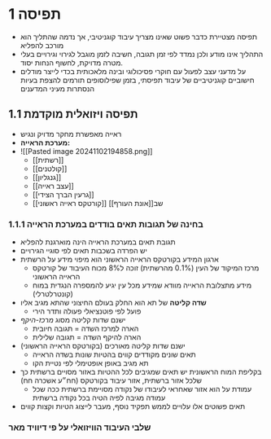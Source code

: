 # 1	תפיסה
- תפיסה מצטיירת כדבר פשוט שאינו מצריך עיבוד קוגניטיבי, אך נדמה שהתליך הוא מורכב להפליא
- התהליך אינו מודע ולכן נמדד לפי זמן תגובה, חשיבה לזמן מוגבל לגירוי וגירויים בעלי מטרה מדויקת, לחשוף הנחות יסוד. 
- על מדעני עצב לפעול עם חוקרי פסיכולוגי ובינה מלאכותית בכדי לייצר מודלים חישוביים קוגניטיביים של עיבוד תפיסתי, בזמן שפילוסופים תורמים להצפת בעיות הנסתרות מעיני המדענים

## 1.1	תפיסה ויזואלית מוקדמת

- ראייה מאפשרת מחקר מדויק ונגיש
- **מערכת הראייה:**
- ![[Pasted image 20241102194858.png]]
	- [[רשתית]]
	- [[קולטנים]]
	- [[גנגליון]]
	- [[עצב ראייה]]
	- [[גרעין הברך הצידי]]
	- [[קורטקס ראייה ראשוני]] שב[[אונת העורף]]
### 1.1.1	בחינה של תגובות תאים בודדים במערכת הראייה

- תגובת תאים במערכת הראייה הינה מוארגנת להפליא
- יש הפרדה בשכבות תאים לפי סוגיי הגירויים
- ארגון המידע בקורטקס הראייה הראשוני הוא מיפוי מידע על הרשתית
	- מרכז המיקוד של העין (0.1% מהרשתית) זוכה ל8% מכוח העיבוד של קורטקס הראייה הראשוני
	- מידע מתצלובת הראייה מוודא שמידע מכל עין יגיע להמספרה הנגדית במוח (קונטרלטרלי)
- **שדה קליטה** של תא הוא החלק בעולם החיצוני שהתא מגיב אליו
	- פועל לפי פוטנציאלי פעולה ותדר הירי
- ישנם שדות קליטה מסוג *מרכז-היקף*
	- הארה למרכז השדה = תגובה חיובית
	- הארה להיקף השדה = תגובה שלילית
- ישנם שדות קליטה מאורכים (בקורטקס הראייה הראשוני)
	- תאים שונים מקודדים קווים בהטיות שונות בשדה הראייה
	- תא מגיב באופן אופטימלי לפי נטיית הקו
- בקליפת המוח הראשונית יש תאים שמגיבים לכל ההטיות באזור מסויים ברשתית כך שלכל אזור ברשתית, אזור עיבוד בקורטקס (חח״ע אשכרה חח)
	- עמודת על הוא אזור שאחראי לעיבודו של נקודה מסויימת ברשתית ככה שכל עמודה מגיבה לפיה הטיה בכל נקודה ברשתית
- תאים פשוטים אלו עלויים לממש תפקיד נוסף, מעבר לייצוג הטיות וקצות קווים
### שלבי העיבוד הוויזואלי על פי דיוויד מאר